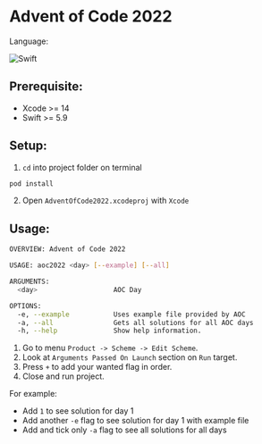 # Advent of Code 2022

Language:

![Swift](https://img.shields.io/badge/Swift%20and%20maybe%20more-ffffff.svg?style=for-the-badge&logo=swift)

## Prerequisite:

- Xcode >= 14
- Swift >= 5.9

## Setup:

1. `cd` into project folder on terminal

```bash
pod install
```

2. Open `AdventOfCode2022.xcodeproj` with `Xcode`

## Usage:

```bash
OVERVIEW: Advent of Code 2022

USAGE: aoc2022 <day> [--example] [--all]

ARGUMENTS:
  <day>                   AOC Day

OPTIONS:
  -e, --example           Uses example file provided by AOC
  -a, --all               Gets all solutions for all AOC days
  -h, --help              Show help information.
```

1. Go to menu `Product -> Scheme -> Edit Scheme`.
2. Look at `Arguments Passed On Launch` section on `Run` target.
3. Press `+` to add your wanted flag in order.
4. Close and run project.

For example:

- Add `1` to see solution for day 1
- Add another `-e` flag to see solution for day 1 with example file
- Add and tick only `-a` flag to see all solutions for all days
